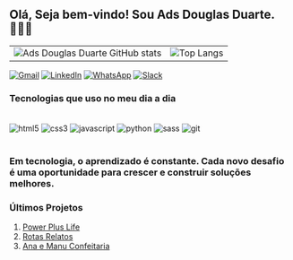 ## Olá, Seja bem-vindo! Sou Ads Douglas Duarte. 🧑🏽‍🚀

<table>
  <tr>
    <td>
      <img src="https://github-readme-stats.vercel.app/api?username=adsdouglasduarte&show_icons=true&theme=radical" alt="Ads Douglas Duarte GitHub stats"/>
    </td>
    <td>
      <img src="https://github-readme-stats.vercel.app/api/top-langs/?username=adsdouglasduarte&theme=blue-green" alt="Top Langs"/>
    </td>
  </tr>
</table>

[![Gmail](https://img.shields.io/badge/Gmail-D14836?style=for-the-badge&logo=gmail&logoColor=white)](mailto:adsdouglasduarte@gmail.com)
[![LinkedIn](https://img.shields.io/badge/LinkedIn-0077B5?style=for-the-badge&logo=linkedin&logoColor=white)](https://linkedin.com/in/douglas-duarte-55048530b)
[![WhatsApp](https://img.shields.io/badge/WhatsApp-25D366?style=for-the-badge&logo=whatsapp&logoColor=white)](https://wa.me/qr/OA3P5VRRNOK3O1)
[![Slack](https://img.shields.io/badge/Slack-4A154B?style=for-the-badge&logo=slack&logoColor=white)](https://planodecarreirasebac.slack.com/team/U0754J5DFPC)

### Tecnologias que uso no meu dia a dia

<div style="display: inline_block"><br/>
  <img align="center" alt="html5" src="https://img.shields.io/badge/HTML5-E34F26?style=for-the-badge&logo=html5&logoColor=white">
  <img align="center" alt="css3" src="https://img.shields.io/badge/CSS3-1572B6?style=for-the-badge&logo=css3&logoColor=white">
  <img align="center" alt="javascript" src="https://img.shields.io/badge/JavaScript-F7DF1E?style=for-the-badge&logo=javascript&logoColor=black">
  <img align="center" alt="python" src="https://img.shields.io/badge/Python-3776AB?style=for-the-badge&logo=python&logoColor=white">
  <img align="center" alt="sass" src="https://img.shields.io/badge/Sass-CC6699?style=for-the-badge&logo=sass&logoColor=white">
  <img align="center" alt="git" src="https://img.shields.io/badge/Git-F05032?style=for-the-badge&logo=git&logoColor=white">
</div><br/>

### Em tecnologia, o aprendizado é constante. Cada novo desafio é uma oportunidade para crescer e construir soluções melhores.

### Últimos Projetos

1. [Power Plus Life](https://powerpluslife.vercel.app/)
2. [Rotas Relatos](https://rotas-relatos.vercel.app/)
3. [Ana e Manu Confeitaria](https://anaemanuconfeitaria.vercel.app/)


